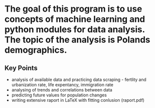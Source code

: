 # The goal of this program is to use concepts of machine learning and python modules for data analysis. The topic of the analysis is **Polands demographics**.
## Key Points 
* analysis of available data and practicing data scraping - fertlity and urbanization rate, life expentancy, immigration rate
* analysing of trends and correlations between data
* predicting future values for population changes 
* writing extensive raport in LaTeX with fitting conlusion (raport.pdf)
